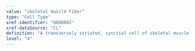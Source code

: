 ```yaml
---
value: "skeletal muscle fiber"
type: "Cell Type"
xref-identifier: "0008002"
xref-dataSource: "CL"
definition: "A transversely striated, synctial cell of skeletal muscle. It is formed when proliferating myoblasts exit the cell cycle, differentiate and fuse."
level: "4"
---
```

